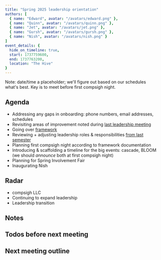 ```yaml
---
title: "Spring 2025 leadership orientation"
authors: [
  { name: "Edward", avatar: "/avatars/edward.png" },
  { name: "Quinn", avatar: "/avatars/quinn.png" },
  { name: "Jet", avatar: "/avatars/jet.png" },
  { name: "Gursh", avatar: "/avatars/gursh.png" },
  { name: "Nish", avatar: "/avatars/nish.png" }
]
event_details: {
  hide_on_timeline: true,
  start: 1737759600,
  end: 1737763200,
  location: "The Hive"
}
---
```


Note: date/time a placeholder; we'll figure out based on our schedules what's best. Key is to meet before first compsigh night.

## Agenda

- Addressing any gaps in onboarding: phone numbers, email addresses, schedules
- Revisiting areas of improvement noted during [last leadership meeting](/events/2024-12-05/semester-debrief)
- Going over [framework](/docs/framework)
- Reviewing + adjusting leadership roles & responsibilities [from last semester](/events/2024-08-27/leadership-type-shit)
- Planning first compsigh night according to framework documentation
- Introducing & scaffolding a timeline for the big events: cascade, BLOOM (we should *announce* both at first compsigh night)
- Planning for Spring Involvement Fair
- Inaugurating Nish

## Radar

- compsigh LLC
- Continuing to expand leadership
- Leadership transition

## Notes

## Todos before next meeting

## Next meeting outline
